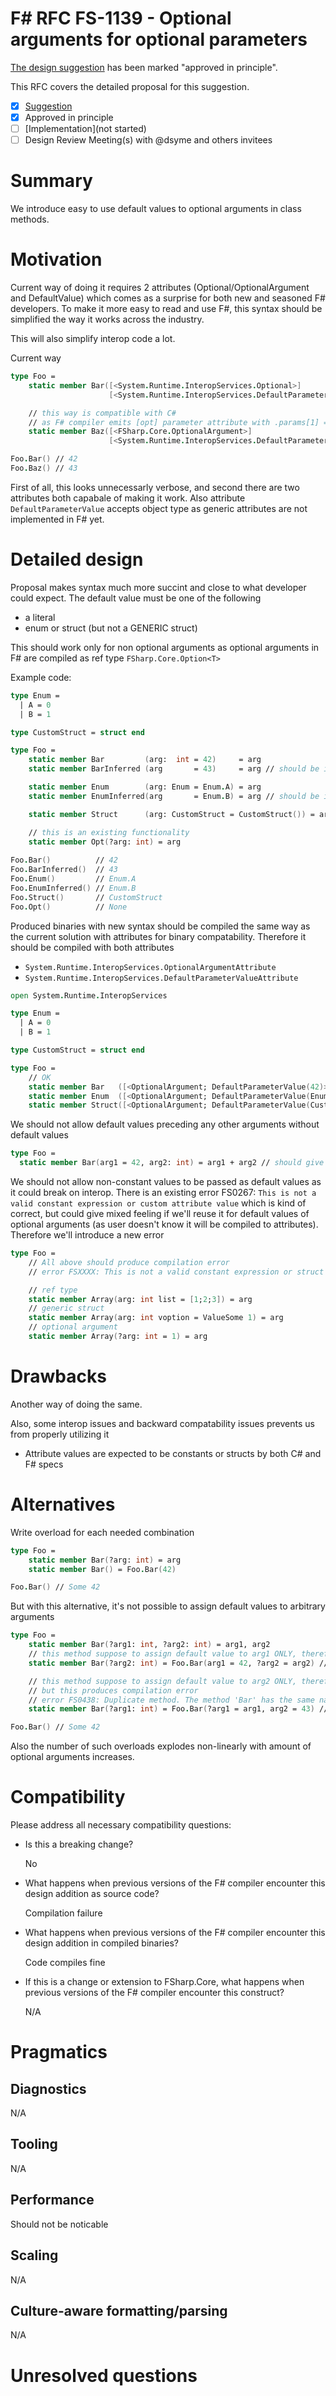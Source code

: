 # F# RFC FS-1139 - Optional arguments for optional parameters

[The design suggestion](https://github.com/fsharp/fslang-suggestions/issues/1167) has been marked "approved in principle".

This RFC covers the detailed proposal for this suggestion.

- [x] [Suggestion](https://github.com/fsharp/fslang-suggestions/issues/1167)
- [x] Approved in principle
- [ ] [Implementation](not started)
- [ ] Design Review Meeting(s) with @dsyme and others invitees

# Summary

We introduce easy to use default values to optional arguments in class methods.

# Motivation

Current way of doing it requires 2 attributes (Optional/OptionalArgument and DefaultValue) which comes as a surprise for both new and seasoned F# developers. To make it more easy to read and use F#, this syntax should be simplified the way it works across the industry.

This will also simplify interop code a lot.

Current way
```fsharp
type Foo =
    static member Bar([<System.Runtime.InteropServices.Optional>]
                      [<System.Runtime.InteropServices.DefaultParameterValue(42)>] arg: int) = arg

    // this way is compatible with C# 
    // as F# compiler emits [opt] parameter attribute with .params[1] = 43
    static member Baz([<FSharp.Core.OptionalArgument>]
                      [<System.Runtime.InteropServices.DefaultParameterValue(43)>] arg: int) = arg

Foo.Bar() // 42
Foo.Baz() // 43
```

First of all, this looks unnecessarly verbose, and second there are two attributes both capabale of making it work.
Also attribute `DefaultParameterValue` accepts object type as generic attributes are not implemented in F# yet.

# Detailed design

Proposal makes syntax much more succint and close to what developer could expect.
The default value must be one of the following
- a literal
- enum or struct (but not a GENERIC struct)

This should work only for non optional arguments as optional arguments in F# are compiled as ref type `FSharp.Core.Option<T>`

Example code:

```fsharp
type Enum = 
  | A = 0
  | B = 1

type CustomStruct = struct end

type Foo =
    static member Bar         (arg:  int = 42)     = arg
    static member BarInferred (arg       = 43)     = arg // should be inferred as int

    static member Enum        (arg: Enum = Enum.A) = arg
    static member EnumInferred(arg       = Enum.B) = arg // should be inferred as Enum

    static member Struct      (arg: CustomStruct = CustomStruct()) = arg

    // this is an existing functionality
    static member Opt(?arg: int) = arg
 
Foo.Bar()          // 42
Foo.BarInferred()  // 43
Foo.Enum()         // Enum.A
Foo.EnumInferred() // Enum.B
Foo.Struct()       // CustomStruct
Foo.Opt()          // None
```

Produced binaries with new syntax should be compiled the same way as the current solution with attributes for binary compatability.
Therefore it should be compiled with both attributes
- `System.Runtime.InteropServices.OptionalArgumentAttribute`
- `System.Runtime.InteropServices.DefaultParameterValueAttribute`

```fsharp
open System.Runtime.InteropServices

type Enum = 
  | A = 0
  | B = 1

type CustomStruct = struct end

type Foo =
    // OK
    static member Bar   ([<OptionalArgument; DefaultParameterValue(42)>] arg: int) = arg
    static member Enum  ([<OptionalArgument; DefaultParameterValue(Enum.A)>] arg: Enum) = arg
    static member Struct([<OptionalArgument; DefaultParameterValue(CustomStruct())>] arg: CustomStruct) = arg
```

We should not allow default values preceding any other arguments without default values

```fsharp
type Foo =
  static member Bar(arg1 = 42, arg2: int) = arg1 + arg2 // should give a proper error about position of optional arguments
```

We should not allow non-constant values to be passed as default values as it could break on interop.
There is an existing error FS0267:
`This is not a valid constant expression or custom attribute value`
which is kind of correct, but could give mixed feeling if we'll reuse it for default values of optional arguments (as user doesn't know it will be compiled to attributes). Therefore we'll introduce a new error
```fsharp
type Foo =
    // All above should produce compilation error
    // error FSXXXX: This is not a valid constant expression or struct value to pass as default argument value. Make sure your argument is non-optional

    // ref type
    static member Array(arg: int list = [1;2;3]) = arg
    // generic struct
    static member Array(arg: int voption = ValueSome 1) = arg
    // optional argument
    static member Array(?arg: int = 1) = arg
```

# Drawbacks

Another way of doing the same.

Also, some interop issues and backward compatability issues prevents us from properly utilizing it
 - Attribute values are expected to be constants or structs by both C# and F# specs

# Alternatives

Write overload for each needed combination
```fsharp
type Foo =
    static member Bar(?arg: int) = arg
    static member Bar() = Foo.Bar(42)

Foo.Bar() // Some 42
```

But with this alternative, it's not possible to assign default values to arbitrary arguments
```fsharp
type Foo =
    static member Bar(?arg1: int, ?arg2: int) = arg1, arg2
    // this method suppose to assign default value to arg1 ONLY, therefore arg2 is still there
    static member Bar(?arg2: int) = Foo.Bar(arg1 = 42, ?arg2 = arg2) // we pass 42 as arg1 default value

    // this method suppose to assign default value to arg2 ONLY, therefore arg1 is still there
    // but this produces compilation error
    // error FS0438: Duplicate method. The method 'Bar' has the same name and signature as another method in type 'Foo'.
    static member Bar(?arg1: int) = Foo.Bar(?arg1 = arg1, arg2 = 43) // we pass 43 as arg2 default value

Foo.Bar() // Some 42
```

Also the number of such overloads explodes non-linearly with amount of optional arguments increases.

# Compatibility

Please address all necessary compatibility questions:

* Is this a breaking change?

  No

* What happens when previous versions of the F# compiler encounter this design addition as source code?

  Compilation failure

* What happens when previous versions of the F# compiler encounter this design addition in compiled binaries?

  Code compiles fine

* If this is a change or extension to FSharp.Core, what happens when previous versions of the F# compiler encounter this construct?

  N/A

# Pragmatics

## Diagnostics

N/A

## Tooling

N/A

## Performance

Should not be noticable

## Scaling

N/A

## Culture-aware formatting/parsing

N/A

# Unresolved questions

